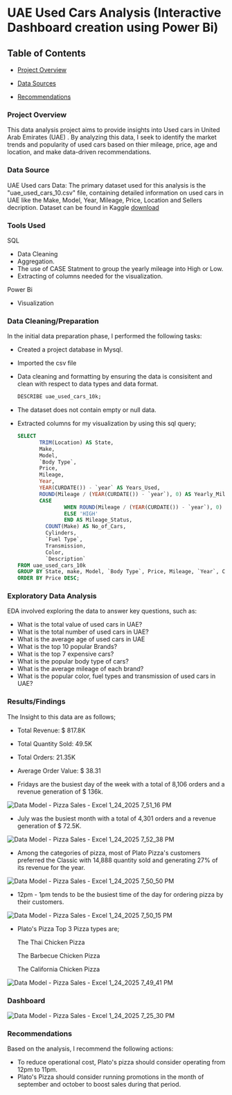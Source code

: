 # UAE Used Cars Analysis (Interactive Dashboard creation using Power Bi)

## Table of Contents

- [Project Overview](#project-overview)

- [Data Sources](#data-source)

- [Recommendations](#recommendations)


### Project Overview

This data analysis project aims to provide insights into Used cars in United Arab Emirates (UAE) . By analyzing this data, I seek to identify the market trends and popularity of used cars based on thier mileage, price, age and location, and make data-driven recommendations. 


### Data Source
UAE Used cars Data: The primary dataset used for this analysis is the "uae_used_cars_10.csv" file, containing detailed information on used cars in UAE like the Make, Model, Year, Mileage, Price, Location and Sellers decription.
Dataset can be found in Kaggle [download](https://www.kaggle.com/datasets/mohamedsaad254/uae-used-cars-analysis-full-project-v1-0)

### Tools Used
SQL 
- Data Cleaning
- Aggregation.
- The use of CASE Statment to group the yearly mileage into High or Low.
- Extracting of columns needed for the visualization.

Power Bi
- Visualization

### Data Cleaning/Preparation
In the initial data preparation phase, I performed the following tasks:

- Created a project database in Mysql.
- Imported the csv file
- Data cleaning and formatting by ensuring the data is consisitent and clean with respect to data types and data format.

  ``` sql
  DESCRIBE uae_used_cars_10k;
  ```
  
- The dataset does not contain empty or null data.
- Extracted columns for my visualization by using this sql query;

  ``` sql
  SELECT 
    	 TRIM(Location) AS State,
    	 Make,
    	 Model,
    	 `Body Type`,
    	 Price,
    	 Mileage,
    	 Year,
    	 YEAR(CURDATE()) - `year` AS Years_Used,
    	 ROUND(Mileage / (YEAR(CURDATE()) - `year`), 0) AS Yearly_Mileage,
    	 CASE 
                 WHEN ROUND(Mileage / (YEAR(CURDATE()) - `year`), 0)  < 12000 THEN 'LOW'
                 ELSE 'HIGH'
                 END AS Mileage_Status,
           COUNT(Make) AS No_of_Cars,
           Cylinders,
           `Fuel Type`,
           Transmission,
           Color,
           `Description`
  FROM uae_used_cars_10k
  GROUP BY State, make, Model, `Body Type`, Price, Mileage, `Year`, Cylinders, `Fuel Type`, Transmission, Color, `Description`
  ORDER BY Price DESC;
  ```
  

### Exploratory Data Analysis
EDA involved exploring the data to answer key questions, such as:

- What is the total value of used cars in UAE?
- What is the total number of used cars in UAE?
- What is the average age of used cars in UAE
- What is the top 10 popular Brands?
- What is the top 7 expensive cars?
- What is the popular body type of cars?
- What is the average mileage of each brand?
- What is the popular color, fuel types and transmission of used cars in UAE? 


### Results/Findings
The Insight to this data are as follows;

- Total Revenue: $ 817.8K
- Total Quantity Sold: 49.5K
- Total Orders: 21.35K
- Average Order Value: $ 38.31

- Fridays are the busiest day of the week with a total of 8,106 orders and a revenue generation of $ 136k.
  

![Data Model - Pizza Sales - Excel 1_24_2025 7_51_16 PM](https://github.com/user-attachments/assets/68b785d3-98ff-4a52-aa13-fec7ffb1566f)



- July was the busiest month with a total of 4,301 orders and a revenue generation of $ 72.5K.
  

![Data Model - Pizza Sales - Excel 1_24_2025 7_52_38 PM](https://github.com/user-attachments/assets/4c7daf5c-4413-4b3c-97d9-9e98d75c1d5b)



- Among the categories of pizza, most of Plato Pizza's customers preferred the Classic with 14,888 quantity sold and generating 27% of its revenue for the year.


![Data Model - Pizza Sales - Excel 1_24_2025 7_50_50 PM](https://github.com/user-attachments/assets/1237936e-8846-4829-9cc9-5d5fdc123d5e)


- 12pm - 1pm tends to be the busiest time of the day for ordering pizza by their customers.
  

![Data Model - Pizza Sales - Excel 1_24_2025 7_50_15 PM](https://github.com/user-attachments/assets/d7c5e58d-fc65-4f5b-8098-ee58536e43f6)


- Plato's Pizza Top 3 Pizza types are;
  
   The Thai Chicken Pizza
  
   The Barbecue Chicken Pizza
  
   The California Chicken Pizza



![Data Model - Pizza Sales - Excel 1_24_2025 7_49_41 PM](https://github.com/user-attachments/assets/a5672950-2fe1-4bc0-97a1-0b5f6c530286)


### Dashboard

![Data Model - Pizza Sales - Excel 1_24_2025 7_25_30 PM](https://github.com/user-attachments/assets/94fedf2e-ddb6-4773-a5ad-725f8b36cd5f)


  
### Recommendations
Based on the analysis, I recommend the following actions:

- To reduce operational cost, Plato's pizza should consider operating from 12pm to 11pm.
- Plato's Pizza should consider running promotions in the month of september and october to boost sales during that period.


